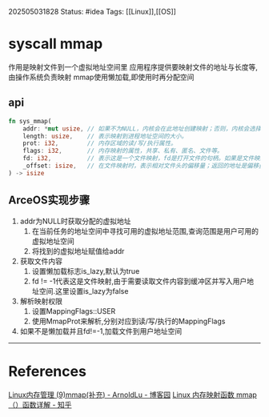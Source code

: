 202505031828
Status: #idea
Tags: [[Linux]],[[OS]]

# syscall mmap
作用是映射文件到一个虚拟地址空间里
应用程序提供要映射文件的地址与长度等,由操作系统负责映射
mmap使用懒加载,即使用时再分配空间
## api
```rust
fn sys_mmap(
    addr: *mut usize, // 如果不为NULL，内核会在此地址创建映射；否则，内核会选择一个合适的虚                          拟地址。大部分情况不指定虚拟地址，意义不大，而是让内核选择返回一个                           地址给用户空间使用。
    length: usize,    // 表示映射到进程地址空间的大小。
    prot: i32,        // 内存区域的读/写/执行属性。
    flags: i32,       // 内存映射的属性，共享、私有、匿名、文件等。
    fd: i32,          // 表示这是一个文件映射，fd是打开文件的句柄。如果是文件映射，需要指定                          fd；匿名映射就指定一个特殊的-1。
    _offset: isize,   // 在文件映射时，表示相对文件头的偏移量；返回的地址是偏移量对应的虚拟                           地址。
) -> isize
```
## ArceOS实现步骤
1. addr为NULL时获取分配的虚拟地址
	1. 在当前任务的地址空间中寻找可用的虚拟地址范围,查询范围是用户可用的虚拟地址空间
	2. 将找到的虚拟地址赋值给addr
2. 获取文件内容
	1. 设置懒加载标志is_lazy,默认为true
	2. fd != -1代表这是文件映射,由于需要读取文件内容到缓冲区并写入用户地址空间.这里设置is_lazy为false
3. 解析映射权限
	1. 设置MappingFlags::USER
	2. 使用MmapProt来解析,分别对应到读/写/执行的MappingFlags
4. 如果不是懒加载并且fd!=-1,加载文件到用户地址空间

___
# References
[Linux内存管理 (9)mmap(补充) - ArnoldLu - 博客园](https://www.cnblogs.com/arnoldlu/p/9367253.html)
[Linux 内存映射函数 mmap（）函数详解 - 知乎](https://zhuanlan.zhihu.com/p/477641987)